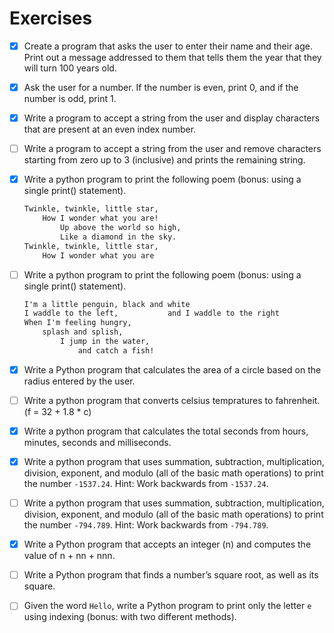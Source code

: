 # Exercises

- [x] Create a program that asks the user to enter their name and their age. Print out a message addressed to them that tells them the year that they will turn 100 years old.
- [x] Ask the user for a number. If the number is even, print 0, and if the number is odd, print 1.
- [x] Write a program to accept a string from the user and display characters that are present at an even index number.
- [ ] Write a program to accept a string from the user and remove characters starting from zero up to 3 (inclusive) and prints the remaining string.
- [x] Write a python program to print the following poem (bonus: using a single print() statement).
  
  ```txt
  Twinkle, twinkle, little star,
      How I wonder what you are!
          Up above the world so high,
          Like a diamond in the sky.
  Twinkle, twinkle, little star,
      How I wonder what you are
    ```

- [ ] Write a python program to print the following poem (bonus: using a single print() statement).

    ```txt
    I'm a little penguin, black and white
    I waddle to the left,           and I waddle to the right
    When I'm feeling hungry,
        splash and splish,
            I jump in the water,
                and catch a fish!
    ```

- [x] Write a Python program that calculates the area of a circle based on the radius entered by the user.
- [ ] Write a python program that converts celsius tempratures to fahrenheit. (f = 32 + 1.8 * c)
- [x] Write a python program that calculates the total seconds from hours, minutes, seconds and milliseconds.
- [x] Write a python program that uses summation, subtraction, multiplication, division, exponent, and modulo (all of the basic math operations) to print the number `-1537.24`. Hint: Work backwards from `-1537.24`.
- [ ] Write a python program that uses summation, subtraction, multiplication, division, exponent, and modulo (all of the basic math operations) to print the number `-794.789`. Hint: Work backwards from `-794.789`.
- [x] Write a Python program that accepts an integer (n) and computes the value of n + nn + nnn.
- [ ] Write a Python program that finds a number’s square root, as well as its square.
- [ ] Given the word `Hello`, write a Python program to print only the letter `e` using indexing (bonus: with two different methods).
